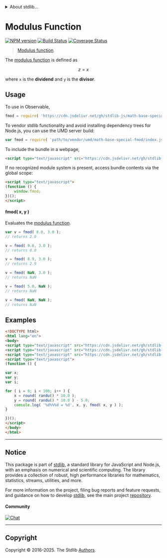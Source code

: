 <!--

@license Apache-2.0

Copyright (c) 2024 The Stdlib Authors.

Licensed under the Apache License, Version 2.0 (the "License");
you may not use this file except in compliance with the License.
You may obtain a copy of the License at

   http://www.apache.org/licenses/LICENSE-2.0

Unless required by applicable law or agreed to in writing, software
distributed under the License is distributed on an "AS IS" BASIS,
WITHOUT WARRANTIES OR CONDITIONS OF ANY KIND, either express or implied.
See the License for the specific language governing permissions and
limitations under the License.

-->


<details>
  <summary>
    About stdlib...
  </summary>
  <p>We believe in a future in which the web is a preferred environment for numerical computation. To help realize this future, we've built stdlib. stdlib is a standard library, with an emphasis on numerical and scientific computation, written in JavaScript (and C) for execution in browsers and in Node.js.</p>
  <p>The library is fully decomposable, being architected in such a way that you can swap out and mix and match APIs and functionality to cater to your exact preferences and use cases.</p>
  <p>When you use stdlib, you can be absolutely certain that you are using the most thorough, rigorous, well-written, studied, documented, tested, measured, and high-quality code out there.</p>
  <p>To join us in bringing numerical computing to the web, get started by checking us out on <a href="https://github.com/stdlib-js/stdlib">GitHub</a>, and please consider <a href="https://opencollective.com/stdlib">financially supporting stdlib</a>. We greatly appreciate your continued support!</p>
</details>

# Modulus Function

[![NPM version][npm-image]][npm-url] [![Build Status][test-image]][test-url] [![Coverage Status][coverage-image]][coverage-url] <!-- [![dependencies][dependencies-image]][dependencies-url] -->

> [Modulus function][modulus-function].

<section class="intro">

The [modulus function][modulus-function] is defined as

<!-- <equation class="equation" label="eq:modulus_function" align="center" raw="z = x%y" alt="Modulus function"> -->

```math
z = x%y
```

<!-- </equation> -->

where `x` is the **dividend** and `y` is the **divisor**.

</section>

<!-- /.intro -->



<section class="usage">

## Usage

To use in Observable,

```javascript
fmod = require( 'https://cdn.jsdelivr.net/gh/stdlib-js/math-base-special-fmod@umd/browser.js' )
```

To vendor stdlib functionality and avoid installing dependency trees for Node.js, you can use the UMD server build:

```javascript
var fmod = require( 'path/to/vendor/umd/math-base-special-fmod/index.js' )
```

To include the bundle in a webpage,

```html
<script type="text/javascript" src="https://cdn.jsdelivr.net/gh/stdlib-js/math-base-special-fmod@umd/browser.js"></script>
```

If no recognized module system is present, access bundle contents via the global scope:

```html
<script type="text/javascript">
(function () {
    window.fmod;
})();
</script>
```

#### fmod( x, y )

Evaluates the [modulus function][modulus-function].

```javascript
var v = fmod( 8.0, 3.0 );
// returns 2.0

v = fmod( 9.0, 3.0 );
// returns 0.0

v = fmod( 8.9, 3.0 );
// returns 2.9

v = fmod( NaN, 3.0 );
// returns NaN

v = fmod( 5.0, NaN );
// returns NaN

v = fmod( NaN, NaN );
// returns NaN
```

</section>

<!-- /.usage -->

<section class="examples">

## Examples

<!-- eslint no-undef: "error" -->

```html
<!DOCTYPE html>
<html lang="en">
<body>
<script type="text/javascript" src="https://cdn.jsdelivr.net/gh/stdlib-js/random-base-randu@umd/browser.js"></script>
<script type="text/javascript" src="https://cdn.jsdelivr.net/gh/stdlib-js/math-base-special-round@umd/browser.js"></script>
<script type="text/javascript" src="https://cdn.jsdelivr.net/gh/stdlib-js/math-base-special-fmod@umd/browser.js"></script>
<script type="text/javascript">
(function () {

var x;
var y;
var i;

for ( i = 0; i < 100; i++ ) {
    x = round( randu() * 10.0 );
    y = round( randu() * 10.0 ) - 5.0;
    console.log( '%d%%%d = %d', x, y, fmod( x, y ) );
}

})();
</script>
</body>
</html>
```

</section>

<!-- /.examples -->

<!-- C interface documentation. -->



<!-- Section for related `stdlib` packages. Do not manually edit this section, as it is automatically populated. -->

<section class="related">

</section>

<!-- /.related -->

<!-- Section for all links. Make sure to keep an empty line after the `section` element and another before the `/section` close. -->


<section class="main-repo" >

* * *

## Notice

This package is part of [stdlib][stdlib], a standard library for JavaScript and Node.js, with an emphasis on numerical and scientific computing. The library provides a collection of robust, high performance libraries for mathematics, statistics, streams, utilities, and more.

For more information on the project, filing bug reports and feature requests, and guidance on how to develop [stdlib][stdlib], see the main project [repository][stdlib].

#### Community

[![Chat][chat-image]][chat-url]

---

## Copyright

Copyright &copy; 2016-2025. The Stdlib [Authors][stdlib-authors].

</section>

<!-- /.stdlib -->

<!-- Section for all links. Make sure to keep an empty line after the `section` element and another before the `/section` close. -->

<section class="links">

[npm-image]: http://img.shields.io/npm/v/@stdlib/math-base-special-fmod.svg
[npm-url]: https://npmjs.org/package/@stdlib/math-base-special-fmod

[test-image]: https://github.com/stdlib-js/math-base-special-fmod/actions/workflows/test.yml/badge.svg?branch=main
[test-url]: https://github.com/stdlib-js/math-base-special-fmod/actions/workflows/test.yml?query=branch:main

[coverage-image]: https://img.shields.io/codecov/c/github/stdlib-js/math-base-special-fmod/main.svg
[coverage-url]: https://codecov.io/github/stdlib-js/math-base-special-fmod?branch=main

<!--

[dependencies-image]: https://img.shields.io/david/stdlib-js/math-base-special-fmod.svg
[dependencies-url]: https://david-dm.org/stdlib-js/math-base-special-fmod/main

-->

[chat-image]: https://img.shields.io/gitter/room/stdlib-js/stdlib.svg
[chat-url]: https://app.gitter.im/#/room/#stdlib-js_stdlib:gitter.im

[stdlib]: https://github.com/stdlib-js/stdlib

[stdlib-authors]: https://github.com/stdlib-js/stdlib/graphs/contributors

[umd]: https://github.com/umdjs/umd
[es-module]: https://developer.mozilla.org/en-US/docs/Web/JavaScript/Guide/Modules

[deno-url]: https://github.com/stdlib-js/math-base-special-fmod/tree/deno
[deno-readme]: https://github.com/stdlib-js/math-base-special-fmod/blob/deno/README.md
[umd-url]: https://github.com/stdlib-js/math-base-special-fmod/tree/umd
[umd-readme]: https://github.com/stdlib-js/math-base-special-fmod/blob/umd/README.md
[esm-url]: https://github.com/stdlib-js/math-base-special-fmod/tree/esm
[esm-readme]: https://github.com/stdlib-js/math-base-special-fmod/blob/esm/README.md
[branches-url]: https://github.com/stdlib-js/math-base-special-fmod/blob/main/branches.md

[modulus-function]: https://en.wikipedia.org/wiki/Remainder

<!-- <related-links> -->

<!-- </related-links> -->

</section>

<!-- /.links -->
